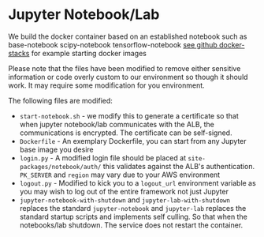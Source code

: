 # Jupyter Notebook/Lab

We build the docker container based on an established notebook such as base-notebook scipy-notebook tensorflow-notebook
[see github docker-stacks](https://github.com/jupyter/docker-stacks) for example starting docker images

Please note that the files have been modified to remove either sensitive information or code overly custom to our environment so though it should work. It may require some modification for you environment.

The following files are modified:

* `start-notebook.sh` - we modify this to generate a certificate so that when jupyter notebook/lab communicates with the ALB, the communications is encrypted. The certificate can be self-signed.
* `Dockerfile` - An exemplary Dockerfile, you can start from any Jupyter base image you desire
* `login.py` - A modified login file should be placed at `site-packages/notebook/auth/` this validates against the ALB's authentication. `PK_SERVER` and `region` may vary due to your AWS environment
* `logout.py` - Modified to kick you to a `logout_url` environment variable as you may wish to log out of the entire framework not just Jupyter
* `jupyter-notebook-with-shutdown` and `jupyter-lab-with-shutdown` replaces the standard `jupyter-notebook` and `jupyter-lab` replaces the standard  startup scripts and implements self culling. So that when the notebooks/lab shutdown. The service does not restart the container.
